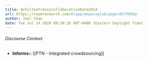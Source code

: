 ```yaml
---
title: @chiltonFrenzyCollaborativeData2014
url: https://roamresearch.com/#/app/megacoglab/page/8U799OQq-
author: Joel Chan
date: Tue Jul 14 2020 09:38:29 GMT-0400 (Eastern Daylight Time)
---
```




###### Discourse Context

- **Informs::** [[PTN - Integrated crowdsourcing]]
